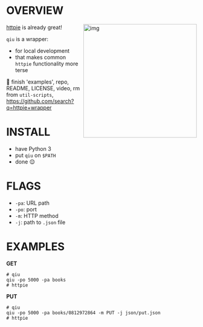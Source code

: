 # OVERVIEW

<a href="https://asciinema.org/a/QLZgHjoIKusJYzpY2YwSSDaba" target="_blank"><img src="https://asciinema.org/a/QLZgHjoIKusJYzpY2YwSSDaba.png" alt="img" height="300px" align="right"/></a>

[httpie](https://httpie.org/) is already great!

`qiu` is a wrapper:

* for local development 
* that makes common `httpie` functionality more terse

📍 finish 'examples', repo, README, LICENSE, video, rm from `util-scripts`, https://github.com/search?q=httpie+wrapper

# INSTALL

* have Python 3
* put `qiu` on `$PATH`
* done  😌


# FLAGS

* `-pa`: URL path
* `-po`: port
* `-m`: HTTP method
* `-j`: path to `.json` file

# EXAMPLES

__GET__

```
# qiu
qiu -po 5000 -pa books
# httpie

```

__PUT__

```
# qiu
qiu -po 5000 -pa books/0812972864 -m PUT -j json/put.json
# httpie

```
